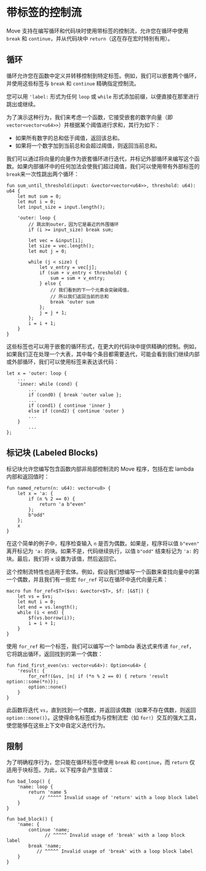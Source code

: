 # 带标签的控制流

Move 支持在编写循环和代码块时使用带标签的控制流，允许您在循环中使用 `break` 和 `continue`，并从代码块中 `return`（这在存在宏时特别有用）。

## 循环

循环允许您在函数中定义并转移控制到特定标签。例如，我们可以嵌套两个循环，并使用这些标签与 `break` 和 `continue` 精确指定控制流。

您可以用 `'label:` 形式为任何 `loop` 或 `while` 形式添加前缀，以便直接在那里进行跳出或继续。

为了演示这种行为，我们来考虑一个函数，它接受嵌套的数字向量（即`vector<vector<u64>>`）并根据某个阈值进行求和，其行为如下：

- 如果所有数字的总和低于阈值，返回该总和。
- 如果将一个数字加到当前总和会超过阈值，则返回当前总和。

我们可以通过将向量的向量作为嵌套循环进行迭代，并标记外部循环来编写这个函数。如果内部循环中的任何加法会使我们超过阈值，我们可以使用带有外部标签的`break`来一次性跳出两个循环：

```move
fun sum_until_threshold(input: &vector<vector<u64>>, threshold: u64): u64 {
    let mut sum = 0;
    let mut i = 0;
    let input_size = input.length();

    'outer: loop {
        // 跳出到outer，因为它是最近的外围循环
        if (i >= input_size) break sum;

        let vec = &input[i];
        let size = vec.length();
        let mut j = 0;

        while (j < size) {
            let v_entry = vec[j];
            if (sum + v_entry < threshold) {
                sum = sum + v_entry;
            } else {
                // 我们看到的下一个元素会突破阈值，
                // 所以我们返回当前的总和
                break 'outer sum
            };
            j = j + 1;
        };
        i = i + 1;
    }
}
```

这些标签也可以用于嵌套的循环形式，在更大的代码块中提供精确的控制。例如，如果我们正在处理一个大表，其中每个条目都需要迭代，可能会看到我们继续内部或外部循环，我们可以使用标签来表达该代码：

```move
let x = 'outer: loop {
    ...
    'inner: while (cond) {
        ...
        if (cond0) { break 'outer value };
        ...
        if (cond1) { continue 'inner }
        else if (cond2) { continue 'outer }
        ...
    }
        ...
};
```

## 标记块 (Labeled Blocks)

标记块允许您编写包含函数内部非局部控制流的 Move 程序，包括在宏 lambda 内部和返回值时：

```move
fun named_return(n: u64): vector<u8> {
    let x = 'a: {
        if (n % 2 == 0) {
            return 'a b"even"
        };
        b"odd"
    };
    x
}
```

在这个简单的例子中，程序检查输入 `n` 是否为偶数。如果是，程序将以值 `b"even"` 离开标记为 `'a:` 的块。如果不是，代码继续执行，以值 `b"odd"` 结束标记为 `'a:` 的块。最后，我们将 `x` 设置为该值，然后返回它。

这个控制流特性也适用于宏体。例如，假设我们想编写一个函数来查找向量中的第一个偶数，并且我们有一些宏 `for_ref` 可以在循环中迭代向量元素：

```move
macro fun for_ref<$T>($vs: &vector<$T>, $f: |&$T|) {
    let vs = $vs;
    let mut i = 0;
    let end = vs.length();
    while (i < end) {
        $f(vs.borrow(i));
        i = i + 1;
    }
}
```

使用 `for_ref` 和一个标签，我们可以编写一个 lambda 表达式来传递 `for_ref`，它将跳出循环，返回找到的第一个偶数：

```move
fun find_first_even(vs: vector<u64>): Option<u64> {
    'result: {
        for_ref!(&vs, |n| if (*n % 2 == 0) { return 'result option::some(*n)});
        option::none()
    }
}
```

此函数将迭代 `vs`，直到找到一个偶数，并返回该偶数（如果不存在偶数，则返回 `option::none()`）。这使得命名标签成为与控制流宏（如 `for!`）交互的强大工具，使您能够在这些上下文中自定义迭代行为。

## 限制

为了明确程序行为，您只能在循环标签中使用 `break` 和 `continue`，而 `return` 仅适用于块标签。为此，以下程序会产生错误：

```move
fun bad_loop() {
    'name: loop {
        return 'name 5
            // ^^^^^ Invalid usage of 'return' with a loop block label
    }
}

fun bad_block() {
    'name: {
        continue 'name;
              // ^^^^^ Invalid usage of 'break' with a loop block label
        break 'name;
           // ^^^^^ Invalid usage of 'break' with a loop block label
    }
}
```
